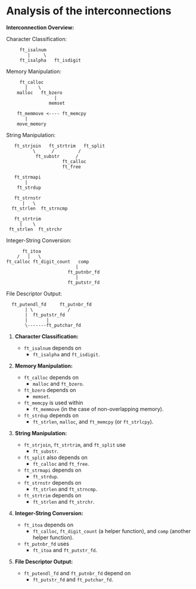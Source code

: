 # Analysis of the interconnections

**Interconnection Overview:**

Character Classification:
```
     ft_isalnum
        |     \
     ft_isalpha   ft_isdigit
```

Memory Manipulation:
```
     ft_calloc 
       |    \
    malloc   ft_bzero
                  |
                memset
```
```
    ft_memmove <---- ft_memcpy
       |
    move_memory    
```

String Manipulation:
```
   ft_strjoin   ft_strtrim   ft_split
          \      /         /
           ft_substr      /
                     ft_calloc
                     ft_free
```
```
   ft_strmapi
       |
    ft_strdup
```
```
   ft_strnstr
      |   \
  ft_strlen  ft_strncmp
```
```
   ft_strtrim
     |    \
 ft_strlen  ft_strchr
```

Integer-String Conversion:
```
      ft_itoa 
    /   |   \
ft_calloc ft_digit_count   comp
                          |
                       ft_putnbr_fd
                          |
                       ft_putstr_fd
```
File Descriptor Output:
```
  ft_putendl_fd     ft_putnbr_fd
       | \             /
       |  ft_putstr_fd
       |       |
       \-------ft_putchar_fd
```



1. **Character Classification:**
   - `ft_isalnum` depends on
      - `ft_isalpha` and `ft_isdigit`.

2. **Memory Manipulation:**
   - `ft_calloc` depends on
      -  `malloc` and `ft_bzero`.
   - `ft_bzero` depends on
      - `memset`.
   - `ft_memcpy` is used within
      - `ft_memmove` (in the case of non-overlapping memory).
   - `ft_strdup` depends on
      - `ft_strlen`, `malloc`, and `ft_memcpy` (or `ft_strlcpy`).

3. **String Manipulation:**
   - `ft_strjoin`, `ft_strtrim`, and `ft_split` use
      - `ft_substr`.
   - `ft_split` also depends on
      - `ft_calloc` and `ft_free`.
   - `ft_strmapi` depends on
      - `ft_strdup`.
   - `ft_strnstr` depends on
      - `ft_strlen` and `ft_strncmp`.
   - `ft_strtrim` depends on
      - `ft_strlen` and `ft_strchr`.

4. **Integer-String Conversion:**
   - `ft_itoa` depends on
      - `ft_calloc`, `ft_digit_count` (a helper function), and `comp` (another helper function).
   - `ft_putnbr_fd` uses
      - `ft_itoa` and `ft_putstr_fd`.

5. **File Descriptor Output:**
   - `ft_putendl_fd` and `ft_putnbr_fd` depend on
      -  `ft_putstr_fd` and `ft_putchar_fd`.

